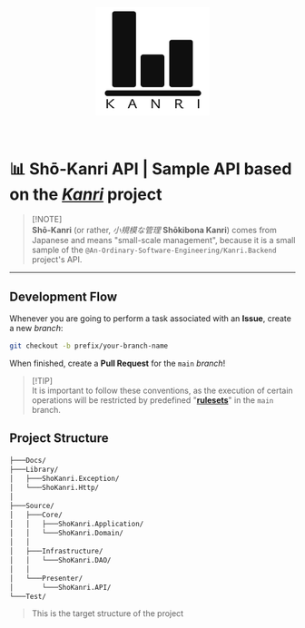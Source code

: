 <p align="center">
    <picture>
        <source srcset="./Docs/Assets/Svg/kanri-light.svg" media="(prefers-color-scheme: dark)" width="200" alt="logo dark theme">
        <source srcset="./Docs/Assets/Svg/kanri-dark.svg" media="(prefers-color-scheme: light)" width="200" alt="logo light theme">
        <img src="./Docs/Assets/Svg/kanri-dark.svg" width="200" alt="logo dark theme as default">
    </picture>
</p>

<br/>

# 📊 Shō-Kanri API | Sample API based on the [_Kanri_](https://github.com/An-Ordinary-Software-Engineering/Kanri.Backend) project

> [!NOTE]\
> **Shō-Kanri** (or rather, _小規模な管理_ **Shōkibona Kanri**) comes from Japanese and means "small-scale management",
> because it is a small sample of the `@An-Ordinary-Software-Engineering/Kanri.Backend` project's API.

---

## Development Flow

Whenever you are going to perform a task associated with an **Issue**, create a new _branch_:

```bash
git checkout -b prefix/your-branch-name
```

When finished, create a **Pull Request** for the `main` _branch_!

> [!TIP]\
> It is important to follow these conventions, as the execution of certain operations will be restricted by predefined
> "[**rulesets**](https://docs.github.com/en/repositories/configuring-branches-and-merges-in-your-repository/managing-rulesets/creating-rulesets-for-a-repository)"
> in the `main` branch.

## Project Structure

```text
├───Docs/
├───Library/
│   ├───ShoKanri.Exception/
│   └───ShoKanri.Http/
│
├───Source/
│   ├───Core/
│   │   ├───ShoKanri.Application/
│   │   └───ShoKanri.Domain/
│   │
│   ├───Infrastructure/
│   │   └───ShoKanri.DAO/
│   │
│   └───Presenter/
│       └───ShoKanri.API/
└───Test/
```

> This is the target structure of the project
